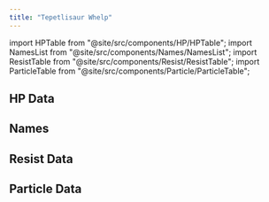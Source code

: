 ```yaml
---
title: "Tepetlisaur Whelp"
---
```


import HPTable from "@site/src/components/HP/HPTable";
import NamesList from "@site/src/components/Names/NamesList";
import ResistTable from "@site/src/components/Resist/ResistTable";
import ParticleTable from "@site/src/components/Particle/ParticleTable";

## HP Data

<HPTable item_key="tepetlisaurwhelp" data_src="enemy" />

## Names

<NamesList item_key="tepetlisaurwhelp" data_src="enemy" />

## Resist Data

<ResistTable item_key="tepetlisaurwhelp" data_src="enemy" />

## Particle Data

<ParticleTable item_key="tepetlisaurwhelp" data_src="enemy" />